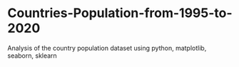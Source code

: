 # Countries-Population-from-1995-to-2020
Analysis of the country population dataset using python,  matplotlib, seaborn, sklearn
